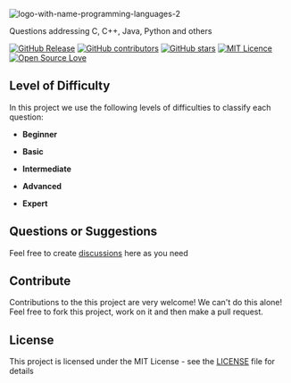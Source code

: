 ![logo-with-name-programming-languages-2](https://user-images.githubusercontent.com/114015/102801273-fdee6280-4382-11eb-984d-48113d090041.png)

Questions addressing C, C++, Java, Python and others

[![GitHub Release](https://img.shields.io/github/release/question-bank/programming-languages.svg)](https://github.com/question-bank/programming-languages/releases/latest)
[![GitHub contributors](https://img.shields.io/github/contributors/question-bank/programming-languages.svg)](https://github.com/question-bank/programming-languages/graphs/contributors)
[![GitHub stars](https://img.shields.io/github/stars/question-bank/programming-languages.svg)](https://github.com/question-bank/programming-languages)
[![MIT Licence](https://badges.frapsoft.com/os/mit/mit.svg?v=103)](https://opensource.org/licenses/mit-license.php)
[![Open Source Love](https://badges.frapsoft.com/os/v1/open-source.svg?v=103)](https://github.com/ellerbrock/open-source-badges/)


## Level of Difficulty

In this project we use the following levels of difficulties to classify each question:

 - **Beginner**

 - **Basic**

 - **Intermediate**

 - **Advanced**

 - **Expert**
 
## Questions or Suggestions

Feel free to create <a href="https://github.com/question-bank/programming-languages/discussions">discussions</a> here as you need

## Contribute

Contributions to the this project are very welcome! We can't do this alone! Feel free to fork this project, work on it and then make a pull request.

## License

This project is licensed under the MIT License - see the [LICENSE](LICENSE) file for details
